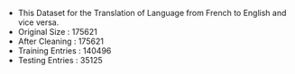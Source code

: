 * This Dataset for the Translation of Language from French to English and vice versa.
* Original Size : 175621
* After Cleaning : 175621
* Training Entries : 140496
* Testing Entries : 35125